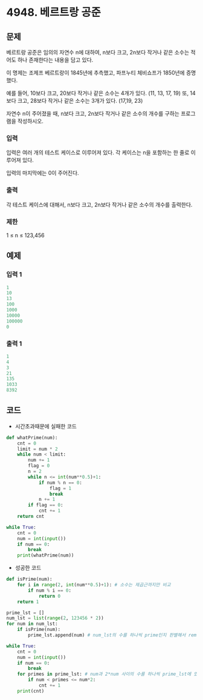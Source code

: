 # 4948. 베르트랑 공준



## 문제

베르트랑 공준은 임의의 자연수 n에 대하여, n보다 크고, 2n보다 작거나 같은 소수는 적어도 하나 존재한다는 내용을 담고 있다.

이 명제는 조제프 베르트랑이 1845년에 추측했고, 파프누티 체비쇼프가 1850년에 증명했다.

예를 들어, 10보다 크고, 20보다 작거나 같은 소수는 4개가 있다. (11, 13, 17, 19) 또, 14보다 크고, 28보다 작거나 같은 소수는 3개가 있다. (17,19, 23)

자연수 n이 주어졌을 때, n보다 크고, 2n보다 작거나 같은 소수의 개수를 구하는 프로그램을 작성하시오. 



### 입력

입력은 여러 개의 테스트 케이스로 이루어져 있다. 각 케이스는 n을 포함하는 한 줄로 이루어져 있다.

입력의 마지막에는 0이 주어진다.

### 출력

각 테스트 케이스에 대해서, n보다 크고, 2n보다 작거나 같은 소수의 개수를 출력한다.

### 제한

1 ≤ n ≤ 123,456



## 예제

### 입력 1

```python
1
10
13
100
1000	
10000
100000
0
```

### 출력 1

```python
1
4
3
21
135
1033
8392
```





## 코드

- 시간초과때문에 실패한 코드

```python
def whatPrime(num):
    cnt = 0
    limit = num * 2
    while num < limit:
        num += 1
        flag = 0
        n = 2
        while n <= int(num**0.5)+1:
            if num % n == 0:
                flag = 1
                break
            n += 1
        if flag == 0:
            cnt += 1
    return cnt

while True:
    cnt = 0
    num = int(input())
    if num == 0:
        break
    print(whatPrime(num))
```



- 성공한 코드

```python
def isPrime(num):
    for i in range(2, int(num**0.5)+1): # 소수는 제곱근까지만 비교
        if num % i == 0:
            return 0
    return 1

prime_lst = []
num_lst = list(range(2, 123456 * 2))
for num in num_lst:
    if isPrime(num):
        prime_lst.append(num) # num_lst의 수를 하나씩 prime인지 판별해서 remove하는거보다 빈 리스트에 append하는게 빠름

while True:
    cnt = 0
    num = int(input())
    if num == 0:
        break
    for primes in prime_lst: # num과 2*num 사이의 수를 하나씩 prime_lst에 있는지 비교하는거보다 대소비교가 더 빠름
        if num < primes <= num*2:
            cnt += 1
    print(cnt)
```
